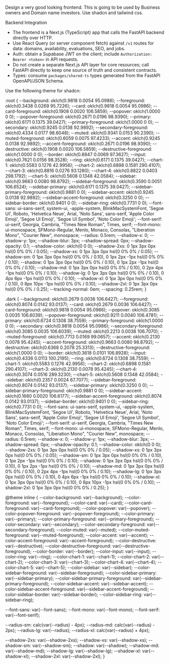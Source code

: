 Design a very good looking frontend. This is going to be used by Business owners and Domain name investors.
Use shadcn and tailwind css.

Backend Integration
- The frontend is a Next.js (TypeScript) app that calls the FastAPI backend directly over HTTP.
- Use React Query (or server component fetch) against `/v1` routes for data: domains, availability, evaluations, SEO, and jobs.
- Auth: obtain a Supabase JWT on the client; include `Authorization: Bearer <token>` in API requests.
- Do not create a separate Next.js API layer for core resources; call FastAPI directly to keep one source of truth and consistent contracts.
- Types: consume `packages/shared-ts` types generated from the FastAPI OpenAPI/JSON Schema.

Use the following theme for shadcn:

:root {
  --background: oklch(0.9818 0.0054 95.0986);
  --foreground: oklch(0.3438 0.0269 95.7226);
  --card: oklch(0.9818 0.0054 95.0986);
  --card-foreground: oklch(0.1908 0.0020 106.5859);
  --popover: oklch(1.0000 0 0);
  --popover-foreground: oklch(0.2671 0.0196 98.9390);
  --primary: oklch(0.6171 0.1375 39.0427);
  --primary-foreground: oklch(1.0000 0 0);
  --secondary: oklch(0.9245 0.0138 92.9892);
  --secondary-foreground: oklch(0.4334 0.0177 98.6048);
  --muted: oklch(0.9341 0.0153 90.2390);
  --muted-foreground: oklch(0.6059 0.0075 97.4233);
  --accent: oklch(0.9245 0.0138 92.9892);
  --accent-foreground: oklch(0.2671 0.0196 98.9390);
  --destructive: oklch(0.1908 0.0020 106.5859);
  --destructive-foreground: oklch(1.0000 0 0);
  --border: oklch(0.8847 0.0069 97.3627);
  --input: oklch(0.7621 0.0156 98.3528);
  --ring: oklch(0.6171 0.1375 39.0427);
  --chart-1: oklch(0.5583 0.1276 42.9956);
  --chart-2: oklch(0.6898 0.1581 290.4107);
  --chart-3: oklch(0.8816 0.0276 93.1280);
  --chart-4: oklch(0.8822 0.0403 298.1792);
  --chart-5: oklch(0.5608 0.1348 42.0584);
  --sidebar: oklch(0.9663 0.0080 98.8792);
  --sidebar-foreground: oklch(0.3590 0.0051 106.6524);
  --sidebar-primary: oklch(0.6171 0.1375 39.0427);
  --sidebar-primary-foreground: oklch(0.9881 0 0);
  --sidebar-accent: oklch(0.9245 0.0138 92.9892);
  --sidebar-accent-foreground: oklch(0.3250 0 0);
  --sidebar-border: oklch(0.9401 0 0);
  --sidebar-ring: oklch(0.7731 0 0);
  --font-sans: ui-sans-serif, system-ui, -apple-system, BlinkMacSystemFont, 'Segoe UI', Roboto, 'Helvetica Neue', Arial, 'Noto Sans', sans-serif, 'Apple Color Emoji', 'Segoe UI Emoji', 'Segoe UI Symbol', 'Noto Color Emoji';
  --font-serif: ui-serif, Georgia, Cambria, "Times New Roman", Times, serif;
  --font-mono: ui-monospace, SFMono-Regular, Menlo, Monaco, Consolas, "Liberation Mono", "Courier New", monospace;
  --radius: 0.5rem;
  --shadow-x: 0;
  --shadow-y: 1px;
  --shadow-blur: 3px;
  --shadow-spread: 0px;
  --shadow-opacity: 0.1;
  --shadow-color: oklch(0 0 0);
  --shadow-2xs: 0 1px 3px 0px hsl(0 0% 0% / 0.05);
  --shadow-xs: 0 1px 3px 0px hsl(0 0% 0% / 0.05);
  --shadow-sm: 0 1px 3px 0px hsl(0 0% 0% / 0.10), 0 1px 2px -1px hsl(0 0% 0% / 0.10);
  --shadow: 0 1px 3px 0px hsl(0 0% 0% / 0.10), 0 1px 2px -1px hsl(0 0% 0% / 0.10);
  --shadow-md: 0 1px 3px 0px hsl(0 0% 0% / 0.10), 0 2px 4px -1px hsl(0 0% 0% / 0.10);
  --shadow-lg: 0 1px 3px 0px hsl(0 0% 0% / 0.10), 0 4px 6px -1px hsl(0 0% 0% / 0.10);
  --shadow-xl: 0 1px 3px 0px hsl(0 0% 0% / 0.10), 0 8px 10px -1px hsl(0 0% 0% / 0.10);
  --shadow-2xl: 0 1px 3px 0px hsl(0 0% 0% / 0.25);
  --tracking-normal: 0em;
  --spacing: 0.25rem;
}

.dark {
  --background: oklch(0.2679 0.0036 106.6427);
  --foreground: oklch(0.8074 0.0142 93.0137);
  --card: oklch(0.2679 0.0036 106.6427);
  --card-foreground: oklch(0.9818 0.0054 95.0986);
  --popover: oklch(0.3085 0.0035 106.6039);
  --popover-foreground: oklch(0.9211 0.0040 106.4781);
  --primary: oklch(0.6724 0.1308 38.7559);
  --primary-foreground: oklch(1.0000 0 0);
  --secondary: oklch(0.9818 0.0054 95.0986);
  --secondary-foreground: oklch(0.3085 0.0035 106.6039);
  --muted: oklch(0.2213 0.0038 106.7070);
  --muted-foreground: oklch(0.7713 0.0169 99.0657);
  --accent: oklch(0.2130 0.0078 95.4245);
  --accent-foreground: oklch(0.9663 0.0080 98.8792);
  --destructive: oklch(0.6368 0.2078 25.3313);
  --destructive-foreground: oklch(1.0000 0 0);
  --border: oklch(0.3618 0.0101 106.8928);
  --input: oklch(0.4336 0.0113 100.2195);
  --ring: oklch(0.6724 0.1308 38.7559);
  --chart-1: oklch(0.5583 0.1276 42.9956);
  --chart-2: oklch(0.6898 0.1581 290.4107);
  --chart-3: oklch(0.2130 0.0078 95.4245);
  --chart-4: oklch(0.3074 0.0516 289.3230);
  --chart-5: oklch(0.5608 0.1348 42.0584);
  --sidebar: oklch(0.2357 0.0024 67.7077);
  --sidebar-foreground: oklch(0.8074 0.0142 93.0137);
  --sidebar-primary: oklch(0.3250 0 0);
  --sidebar-primary-foreground: oklch(0.9881 0 0);
  --sidebar-accent: oklch(0.1680 0.0020 106.6177);
  --sidebar-accent-foreground: oklch(0.8074 0.0142 93.0137);
  --sidebar-border: oklch(0.9401 0 0);
  --sidebar-ring: oklch(0.7731 0 0);
  --font-sans: ui-sans-serif, system-ui, -apple-system, BlinkMacSystemFont, 'Segoe UI', Roboto, 'Helvetica Neue', Arial, 'Noto Sans', sans-serif, 'Apple Color Emoji', 'Segoe UI Emoji', 'Segoe UI Symbol', 'Noto Color Emoji';
  --font-serif: ui-serif, Georgia, Cambria, "Times New Roman", Times, serif;
  --font-mono: ui-monospace, SFMono-Regular, Menlo, Monaco, Consolas, "Liberation Mono", "Courier New", monospace;
  --radius: 0.5rem;
  --shadow-x: 0;
  --shadow-y: 1px;
  --shadow-blur: 3px;
  --shadow-spread: 0px;
  --shadow-opacity: 0.1;
  --shadow-color: oklch(0 0 0);
  --shadow-2xs: 0 1px 3px 0px hsl(0 0% 0% / 0.05);
  --shadow-xs: 0 1px 3px 0px hsl(0 0% 0% / 0.05);
  --shadow-sm: 0 1px 3px 0px hsl(0 0% 0% / 0.10), 0 1px 2px -1px hsl(0 0% 0% / 0.10);
  --shadow: 0 1px 3px 0px hsl(0 0% 0% / 0.10), 0 1px 2px -1px hsl(0 0% 0% / 0.10);
  --shadow-md: 0 1px 3px 0px hsl(0 0% 0% / 0.10), 0 2px 4px -1px hsl(0 0% 0% / 0.10);
  --shadow-lg: 0 1px 3px 0px hsl(0 0% 0% / 0.10), 0 4px 6px -1px hsl(0 0% 0% / 0.10);
  --shadow-xl: 0 1px 3px 0px hsl(0 0% 0% / 0.10), 0 8px 10px -1px hsl(0 0% 0% / 0.10);
  --shadow-2xl: 0 1px 3px 0px hsl(0 0% 0% / 0.25);
}

@theme inline {
  --color-background: var(--background);
  --color-foreground: var(--foreground);
  --color-card: var(--card);
  --color-card-foreground: var(--card-foreground);
  --color-popover: var(--popover);
  --color-popover-foreground: var(--popover-foreground);
  --color-primary: var(--primary);
  --color-primary-foreground: var(--primary-foreground);
  --color-secondary: var(--secondary);
  --color-secondary-foreground: var(--secondary-foreground);
  --color-muted: var(--muted);
  --color-muted-foreground: var(--muted-foreground);
  --color-accent: var(--accent);
  --color-accent-foreground: var(--accent-foreground);
  --color-destructive: var(--destructive);
  --color-destructive-foreground: var(--destructive-foreground);
  --color-border: var(--border);
  --color-input: var(--input);
  --color-ring: var(--ring);
  --color-chart-1: var(--chart-1);
  --color-chart-2: var(--chart-2);
  --color-chart-3: var(--chart-3);
  --color-chart-4: var(--chart-4);
  --color-chart-5: var(--chart-5);
  --color-sidebar: var(--sidebar);
  --color-sidebar-foreground: var(--sidebar-foreground);
  --color-sidebar-primary: var(--sidebar-primary);
  --color-sidebar-primary-foreground: var(--sidebar-primary-foreground);
  --color-sidebar-accent: var(--sidebar-accent);
  --color-sidebar-accent-foreground: var(--sidebar-accent-foreground);
  --color-sidebar-border: var(--sidebar-border);
  --color-sidebar-ring: var(--sidebar-ring);

  --font-sans: var(--font-sans);
  --font-mono: var(--font-mono);
  --font-serif: var(--font-serif);

  --radius-sm: calc(var(--radius) - 4px);
  --radius-md: calc(var(--radius) - 2px);
  --radius-lg: var(--radius);
  --radius-xl: calc(var(--radius) + 4px);

  --shadow-2xs: var(--shadow-2xs);
  --shadow-xs: var(--shadow-xs);
  --shadow-sm: var(--shadow-sm);
  --shadow: var(--shadow);
  --shadow-md: var(--shadow-md);
  --shadow-lg: var(--shadow-lg);
  --shadow-xl: var(--shadow-xl);
  --shadow-2xl: var(--shadow-2xl);
}
